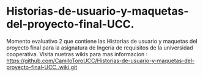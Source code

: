 # Historias-de-usuario-y-maquetas-del-proyecto-final-UCC.
Momento evaluativo 2  que contiene las Historias de usuario y maquetas del proyecto final para la asignatura de Ingería de requisitos de la universidad cooperativa.
Visita nuetras wikis para  mas informacion
: https://github.com/CamiloToroUCC/Historias-de-usuario-y-maquetas-del-proyecto-final-UCC..wiki.git
